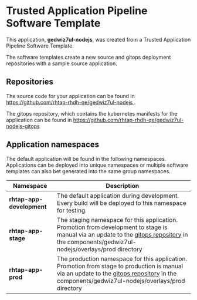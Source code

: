 # Trusted Application Pipeline Software Template

This application, **gedwiz7ul-nodejs**, was created from a Trusted Application Pipeline Software Template.

The software templates create a new source and gitops deployment repositories with a sample source application. 

## Repositories

The source code for your application can be found in [https://github.com/rhtap-rhdh-qe/gedwiz7ul-nodejs ](https://github.com/rhtap-rhdh-qe/gedwiz7ul-nodejs ).
 
The gitops repository, which contains the kubernetes manifests for the application can be found in 
[https://github.com/rhtap-rhdh-qe/gedwiz7ul-nodejs-gitops ](https://github.com/rhtap-rhdh-qe/gedwiz7ul-nodejs-gitops ) 

## Application namespaces 

The default application will be found in the following namespaces. Applications can be deployed into unique namespaces or multiple software templates can also bet generated into the same group namespaces.  

|  Namespace   |  Description   |  
| -------- | -------- |   
| **rhtap-app-development** | The default application during development. Every build will be deployed to this namespace for testing. | 
| **rhtap-app-stage** | The staging namespace for this application. Promotion from development to stage is manual via an update to the [gitops repository](https://github.com/rhtap-rhdh-qe/gedwiz7ul-nodejs-gitops ) in the components/gedwiz7ul-nodejs/overlays/prod directory |  
| **rhtap-app-prod** | The production namespace for this application. Promotion from stage to production is manual via an update to the [gitops repository](https://github.com/rhtap-rhdh-qe/gedwiz7ul-nodejs-gitops ) in the components/gedwiz7ul-nodejs/overlays/prod directory | 